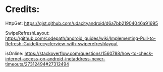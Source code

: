 # Credits:
HttpGet: https://gist.github.com/udacityandroid/d6a7bb21904046a91695

SwipeRefreshLayout: https://github.com/codepath/android_guides/wiki/Implementing-Pull-to-Refresh-Guide#recyclerview-with-swiperefreshlayout

isOnline: https://stackoverflow.com/questions/1560788/how-to-check-internet-access-on-android-inetaddress-never-timeouts/27312494#27312494